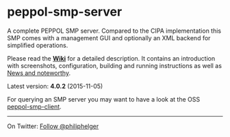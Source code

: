 # peppol-smp-server
A complete PEPPOL SMP server. Compared to the CIPA implementation this SMP comes with a management GUI and optionally an XML backend for simplified operations.

Please read the **[Wiki](https://github.com/phax/peppol-smp-server/wiki)** for a detailed description. It contains an introduction with screenshots, configuration, building and running instructions as well as [News and noteworthy](https://github.com/phax/peppol-smp-server/wiki/News-and-noteworthy).

Latest version: **4.0.2** (2015-11-05)

For querying an SMP server you may want to have a look at the OSS [peppol-smp-client](https://github.com/phax/peppol-commons/).

---

On Twitter: <a href="https://twitter.com/philiphelger">Follow @philiphelger</a>
